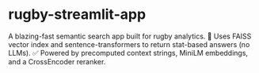 # rugby-streamlit-app
A blazing-fast semantic search app built for rugby analytics. 🚀 Uses FAISS vector index and sentence-transformers to return stat-based answers (no LLMs). ✅ Powered by precomputed context strings, MiniLM embeddings, and a CrossEncoder reranker.
